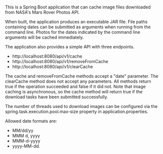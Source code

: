 This is a Spring Boot application that can cache image files
downloaded from NASA's Mars Rover Photos API.

When built, the application produces an executable JAR file.
File paths containing dates can be submitted as arguments when running
from the command line. Photos for the dates indicated by the command line
arguments will be cached immediately.

The application also provides a simple API with three endpoints.
* http://localhost:8080/api/v1/cache
* http://localhost:8080/api/v1/removeFromCache
* http://localhost:8080/api/v1/clearCache

The cache and removeFromCache methods accept a "date" parameter.
The clearCache method does not accept any parameters.
All methods return true if the operation succeeded and false if it did not.
Note that image caching is asynchronous, so the cache method will return
true if the download tasks have been submitted successfully.

The number of threads used to download images can be configured
via the spring.task.execution.pool.max-size property in
application.properties.

Allowed date formats are:
* MM/dd/yy
* MMM d, yyyy
* MMM-d-yyyy
* yyyy-MM-dd.